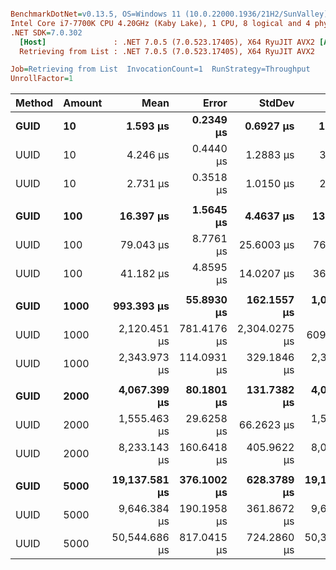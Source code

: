 ``` ini

BenchmarkDotNet=v0.13.5, OS=Windows 11 (10.0.22000.1936/21H2/SunValley)
Intel Core i7-7700K CPU 4.20GHz (Kaby Lake), 1 CPU, 8 logical and 4 physical cores
.NET SDK=7.0.302
  [Host]               : .NET 7.0.5 (7.0.523.17405), X64 RyuJIT AVX2 [AttachedDebugger]
  Retrieving from List : .NET 7.0.5 (7.0.523.17405), X64 RyuJIT AVX2

Job=Retrieving from List  InvocationCount=1  RunStrategy=Throughput  
UnrollFactor=1  

```
| Method | Amount |          Mean |       Error |        StdDev |        Median | Ratio | RatioSD |
|------- |------- |--------------:|------------:|--------------:|--------------:|------:|--------:|
|   **GUID** |     **10** |      **1.593 μs** |   **0.2349 μs** |     **0.6927 μs** |      **1.500 μs** |  **0.65** |    **0.35** |
|   UUID |     10 |      4.246 μs |   0.4440 μs |     1.2883 μs |      3.800 μs |  1.77 |    0.83 |
|   UUID |     10 |      2.731 μs |   0.3518 μs |     1.0150 μs |      2.600 μs |  1.00 |    0.00 |
|        |        |               |             |               |               |       |         |
|   **GUID** |    **100** |     **16.397 μs** |   **1.5645 μs** |     **4.4637 μs** |     **13.800 μs** |  **0.44** |    **0.18** |
|   UUID |    100 |     79.043 μs |   8.7761 μs |    25.6003 μs |     76.650 μs |  2.09 |    0.89 |
|   UUID |    100 |     41.182 μs |   4.8595 μs |    14.0207 μs |     36.700 μs |  1.00 |    0.00 |
|        |        |               |             |               |               |       |         |
|   **GUID** |   **1000** |    **993.393 μs** |  **55.8930 μs** |   **162.1557 μs** |  **1,007.100 μs** |  **0.43** |    **0.08** |
|   UUID |   1000 |  2,120.451 μs | 781.4176 μs | 2,304.0275 μs |    609.650 μs |  0.88 |    0.91 |
|   UUID |   1000 |  2,343.973 μs | 114.0931 μs |   329.1846 μs |  2,373.850 μs |  1.00 |    0.00 |
|        |        |               |             |               |               |       |         |
|   **GUID** |   **2000** |  **4,067.399 μs** |  **80.1801 μs** |   **131.7382 μs** |  **4,036.650 μs** |  **0.50** |    **0.03** |
|   UUID |   2000 |  1,555.463 μs |  29.6258 μs |    66.2623 μs |  1,539.350 μs |  0.19 |    0.01 |
|   UUID |   2000 |  8,233.143 μs | 160.6418 μs |   405.9622 μs |  8,083.500 μs |  1.00 |    0.00 |
|        |        |               |             |               |               |       |         |
|   **GUID** |   **5000** | **19,137.581 μs** | **376.1002 μs** |   **628.3789 μs** | **19,135.450 μs** |  **0.38** |    **0.01** |
|   UUID |   5000 |  9,646.384 μs | 190.1958 μs |   361.8672 μs |  9,673.900 μs |  0.19 |    0.01 |
|   UUID |   5000 | 50,544.686 μs | 817.0415 μs |   724.2860 μs | 50,355.000 μs |  1.00 |    0.00 |

